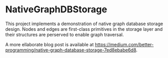 # NativeGraphDBStorage

This project implements a demonstration of native graph database storage design. Nodes and edges are first-class primitives in the storage layer and their structures are perserved to enable graph traversal.

A more ellaborate blog post is available at https://medium.com/better-programming/native-graph-database-storage-7ed8ebabe6d8.
